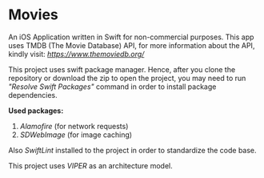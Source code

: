 # Movies
An iOS Application written in Swift for non-commercial purposes. 
This app uses TMDB (The Movie Database) API, for more information about the API, kindly visit: *https://www.themoviedb.org/*


This project uses swift package manager. Hence, after you clone the repository or download the zip to open the project, you may need to run *"Resolve Swift Packages"* command in order to install package dependencies.

**Used packages:**

1. *Alamofire* (for network requests)
2. *SDWebImage* (for image caching)

Also *SwiftLint* installed to the project in order to standardize the code base.

This project uses *VIPER* as an architecture model.
